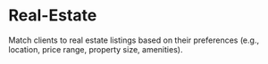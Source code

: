 # Real-Estate
Match clients to real estate listings based on their preferences (e.g., location, price range, property size, amenities).
